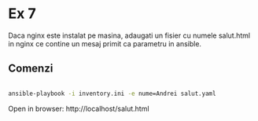 # Ex 7

Daca nginx este instalat pe masina, adaugati un fisier cu numele salut.html in nginx ce contine un mesaj primit ca parametru in ansible.

## Comenzi

```bash

ansible-playbook -i inventory.ini -e nume=Andrei salut.yaml

```

Open in browser: http://localhost/salut.html
